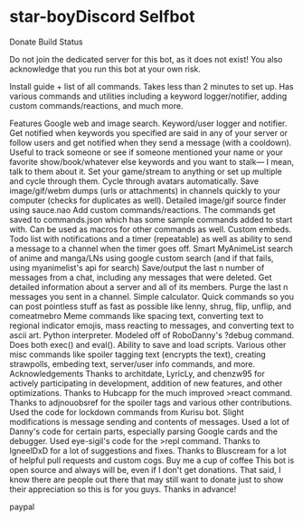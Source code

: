 # star-boyDiscord Selfbot
Donate  Build Status

Do not join the dedicated server for this bot, as it does not exist! You also acknowledge that you run this bot at your own risk.

Install guide + list of all commands.
Takes less than 2 minutes to set up. Has various commands and utilities including a keyword logger/notifier, adding custom commands/reactions, and much more.



Features
Google web and image search.
Keyword/user logger and notifier. Get notified when keywords you specified are said in any of your server or follow users and get notified when they send a message (with a cooldown). Useful to track someone or see if someone mentioned your name or your favorite show/book/whatever else keywords and you want to stalk— I mean, talk to them about it.
Set your game/stream to anything or set up multiple and cycle through them.
Cycle through avatars automatically.
Save image/gif/webm dumps (urls or attachments) in channels quickly to your computer (checks for duplicates as well).
Detailed image/gif source finder using sauce.nao
Add custom commands/reactions. The commands get saved to commands.json which has some sample commands added to start with. Can be used as macros for other commands as well.
Custom embeds.
Todo list with notifications and a timer (repeatable) as well as ability to send a message to a channel when the timer goes off.
Smart MyAnimeList search of anime and manga/LNs using google custom search (and if that fails, using myanimelist's api for search)
Save/output the last n number of messages from a chat, including any messages that were deleted.
Get detailed information about a server and all of its members.
Purge the last n messages you sent in a channel.
Simple calculator.
Quick commands so you can post pointless stuff as fast as possible like lenny, shrug, flip, unflip, and comeatmebro
Meme commands like spacing text, converting text to regional indicator emojis, mass reacting to messages, and converting text to ascii art.
Python interpreter. Modeled off of RoboDanny's ?debug command. Does both exec() and eval(). Ability to save and load scripts.
Various other misc commands like spoiler tagging text (encrypts the text), creating strawpolls, embeding text, server/user info commands, and more.
Acknowledgements
Thanks to architdate, LyricLy, and chenzw95 for actively participating in development, addition of new features, and other optimizations.
Thanks to Hubcapp for the much improved >react command.
Thanks to adjnouobsref for the spoiler tags and various other contributions.
Used the code for lockdown commands from Kurisu bot. Slight modifications is message sending and contents of messages.
Used a lot of Danny's code for certain parts, especially parsing Google cards and the debugger.
Used eye-sigil's code for the >repl command.
Thanks to IgneelDxD for a lot of suggestions and fixes.
Thanks to Bluscream for a lot of helpful pull requests and custom cogs.
Buy me a cup of coffee
This bot is open source and always will be, even if I don't get donations. That said, I know there are people out there that may still want to donate just to show their appreciation so this is for you guys. Thanks in advance!

paypal

